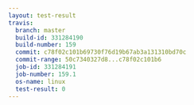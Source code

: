 ```yaml
---
layout: test-result
travis:
  branch: master
  build-id: 331284190
  build-number: 159
  commit: c78f02c101b69730f76d19b67ab3a131310bd70c
  commit-range: 50c7340327d8...c78f02c101b6
  job-id: 331284191
  job-number: 159.1
  os-name: linux
  test-result: 0
---
```

